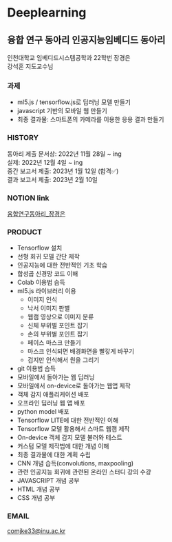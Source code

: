 # Deeplearning
## 융합 연구 동아리 인공지능임베디드 동아리 ##

인천대학교 임베디드시스템공학과 22학번 장경은  
강석훈 지도교수님

### 과제 ###  
- ml5.js / tensorflow.js로 딥러닝 모델 만들기  
- javascript 기반의 모바일 웹 만들기  
- 최종 결과물: 스마트폰의 카메라를 이용한 응용 결과 만들기

### HISTORY ###
동아리 제출 문서상: 2022년 11월 28일 ~ ing  
실제: 2022년 12월 4일 ~ ing  
중간 보고서 제출: 2023년 1월 12일 (합격✅)  
결과 보고서 제출: 2023년 2월 10일

### NOTION link ###
[융합연구동아리_장경은](https://comjke33.notion.site/4f4b06c6dc144f73b172aa313a34dc3f?v=ead7b7458e1c4bfb80f51e147b4a9f29)
### PRODUCT ###
- Tensorflow 설치
- 선형 회귀 모델 간단 제작
- 인공지능에 대한 전반적인 기초 학습
- 합성곱 신경망 코드 이해
- Colab 이용법 습득
- ml5.js 라이브러리 이용
  - 이미지 인식
  - 낙서 이미지 판별
  - 웹캠 영상으로 이미지 분류
  - 신체 부위별 포인트 잡기
  - 손의 부위별 포인트 잡기
  - 페이스 마스크 만들기
  - 마스크 인식되면 배경화면을 빨갛게 바꾸기
  - 검지만 인식해서 원을 그리기
- git 이용법 습득
- 모바일에서 돌아가는 웹 딥러닝
- 모바일에서 on-device로 돌아가는 웹앱 제작
- 객체 감지 애플리케이션 배포
- 오프라인 딥러닝 웹 앱 배포
- python model 배포
- Tensorflow LITE에 대한 전반적인 이해
- Tensorflow 모델 활용해서 스마트 웹캠 제작
- On-device 객체 감지 모델 불러와 테스트
- 커스텀 모델 제작법에 대한 개념 이해
- 최종 결과물에 대한 계획 수립
- CNN 개념 습득(convolutions, maxpooling)
- 관련 인공지능 회귀에 관련된 온라인 스터디 강의 수강
- JAVASCRIPT 개념 공부
- HTML 개념 공부
- CSS 개념 공부

### EMAIL ###
<comjke33@inu.ac.kr>
